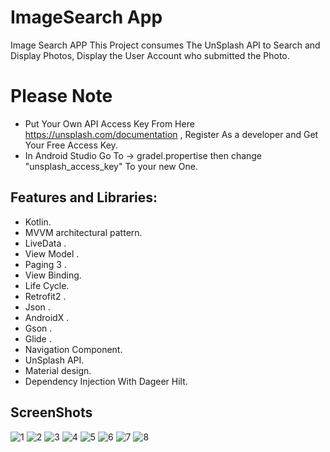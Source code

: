 # ImageSearch App

Image Search APP
This Project consumes The UnSplash API to Search and Display Photos, Display the User Account who submitted the Photo.

# Please Note
- Put Your Own API Access Key From Here https://unsplash.com/documentation , Register As a developer and Get Your Free Access Key.
- In Android Studio Go To -> gradel.propertise then change "unsplash_access_key" To your new One.

## Features and Libraries:
 
   - Kotlin.<br/>
   - MVVM architectural pattern.<br/>
   - LiveData .<br/>
   - View Model .<br/>
   - Paging 3 .<br/>
   - View Binding.<br/>
   - Life Cycle.<br/>
   - Retrofit2 .<br/>
   - Json .<br/>
   - AndroidX .<br/>
   - Gson .<br/>
   - Glide .<br/>
   - Navigation Component.<br/>
   - UnSplash API.<br/>
   - Material design.<br/>
   - Dependency Injection With Dageer Hilt.<br/>
## ScreenShots

![1](https://user-images.githubusercontent.com/11637355/107590383-ae087b00-6c10-11eb-9365-eefcf125d358.jpg)
![2](https://user-images.githubusercontent.com/11637355/107590390-b2349880-6c10-11eb-975a-44964faa5dc3.jpg)
![3](https://user-images.githubusercontent.com/11637355/107590398-b6f94c80-6c10-11eb-9cd7-1f9cb827466d.jpg)
![4](https://user-images.githubusercontent.com/11637355/107590858-f1171e00-6c11-11eb-8fbd-183b0191a41a.jpg)
![5](https://user-images.githubusercontent.com/11637355/107590417-bbbe0080-6c10-11eb-81a5-80a0f0a713a9.jpg)
![6](https://user-images.githubusercontent.com/11637355/107590420-bd87c400-6c10-11eb-917c-c1ce85226cc8.jpg)
![7](https://user-images.githubusercontent.com/11637355/107590754-a4334780-6c11-11eb-8f1d-f85bd09937e5.jpg)
![8](https://user-images.githubusercontent.com/11637355/107590708-8534b580-6c11-11eb-8cfe-b8843248b3b7.jpg)
